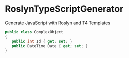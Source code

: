 # RoslynTypeScriptGenerator
Generate JavaScript with Roslyn and T4 Templates

 ```csharp
public class ComplexObject
{
    public int Id { get; set; }
    public DateTime Date { get; set; }
}
 ```
